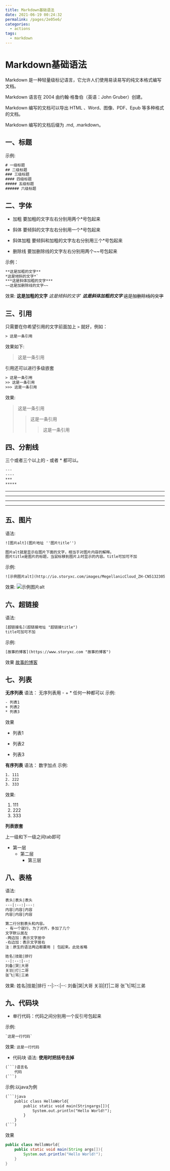 ```yaml
---
title: Markdown基础语法
date: 2021-06-19 00:24:32
permalink: /pages/2e05e6/
categories: 
  - actions
tags: 
  - markdown
---
```

# Markdown基础语法

Markdown 是一种轻量级标记语言，它允许人们使用易读易写的纯文本格式编写文档。

Markdown 语言在 2004 由约翰·格鲁伯（英语：John Gruber）创建。

Markdown 编写的文档可以导出 HTML 、Word、图像、PDF、Epub 等多种格式的文档。

Markdown 编写的文档后缀为 .md, .markdown。

## 一、标题
示例:
```txt
# 一级标题
## 二级标题
### 三级标题
#### 四级标题
##### 五级标题
###### 六级标题 
```

## 二、字体
- 加粗
要加粗的文字左右分别用两个*号包起来

- 斜体
要倾斜的文字左右分别用一个*号包起来

- 斜体加粗
要倾斜和加粗的文字左右分别用三个*号包起来

- 删除线
要加删除线的文字左右分别用两个~~号包起来

示例：
```txt
**这是加粗的文字**
*这是倾斜的文字*`
***这是斜体加粗的文字***
~~这是加删除线的文字~~
```

效果:
**这是加粗的文字**
*这是倾斜的文字*`
***这是斜体加粗的文字***
~~这是加删除线的文字~~
## 三、引用
只需要在你希望引用的文字前面加上 `>` 就好，例如：
```txt
> 这是一条引用
```
效果如下:
> 这是一条引用

引用还可以进行多级嵌套
```txt
> 这是一条引用
>> 这是一条引用
>>> 这是一条引用
```


效果:
> 这是一条引用
>> 这是一条引用
>>> 这是一条引用

## 四、分割线
三个或者三个以上的 - 或者 * 都可以。

```txt
---
----
***
*****
```

---
----
***
*****

## 五、图片
语法:
```txt
![图片alt](图片地址 ''图片title'')

图片alt就是显示在图片下面的文字，相当于对图片内容的解释。
图片title是图片的标题，当鼠标移到图片上时显示的内容。title可加可不加
```

示例:
```txt
![示例图片alt](http://io.storyxc.com/images/MegellanicCloud_ZH-CN5132305226_1920x1080.jpg '示例图片title')
```
效果:
![示例图片alt](http://io.storyxc.com/images/MegellanicCloud_ZH-CN5132305226_1920x1080.jpg '示例图片title')

## 六、超链接
语法:
```txt
[超链接名](超链接地址 "超链接title")
title可加可不加
```
示例:
```txt
[故事的博客](https://www.storyxc.com "故事的博客")
```
效果
[故事的博客](https://www.storyxc.com "故事的博客")

## 七、列表
**无序列表**
语法：
无序列表用 - + * 任何一种都可以
示例:
```txt
- 列表1
+ 列表2
* 列表3
```
效果
- 列表1
+ 列表2
* 列表3

**有序列表**
语法：
数字加点
示例:
```txt
1. 111
2. 222
3. 333
```
效果:
1. 111
2. 222
3. 333

**列表嵌套**

上一级和下一级之间tab即可
- 第一层
	- 第二层
		- 第三层

## 八、表格
语法:
```txt
表头|表头|表头
---|:--:|---:
内容|内容|内容
内容|内容|内容

第二行分割表头和内容。
- 有一个就行，为了对齐，多加了几个
文字默认居左
-两边加：表示文字居中
-右边加：表示文字居右
注：原生的语法两边都要用 | 包起来。此处省略

姓名|技能|排行
--|:--:|--:
刘备|哭|大哥
关羽|打|二哥
张飞|骂|三弟
```

效果:
姓名|技能|排行
--|:--:|--:
刘备|哭|大哥
关羽|打|二哥
张飞|骂|三弟

## 九、代码块
- 单行代码：代码之间分别用一个反引号包起来

示例:
```txt
`这是一行代码`
```
效果:
`这是一行代码`

- 代码块
语法:
**使用时把括号去掉**
```txt
(```)语言名
	代码
(```)


```
示例:以java为例
```txt
(```)java
	public class HelloWorld{
		public static void main(Stringargs[]){
			System.out.println("Hello World!");
		}
	}
(```)
```
效果
```java
public class HelloWorld{
	public static void main(String args[]){
		System.out.println("Hello World!");
	}
}
```